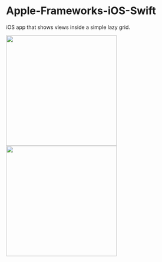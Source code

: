 # Apple-Frameworks-iOS-Swift

iOS app that shows views inside a simple lazy grid. 

<p float="left">
  <img src="https://github.com/stefanoaragoni/Apple-Frameworks-iOS-Swift/assets/69864405/348de480-ed73-48ea-bc6d-e2852ab4f48a" width="300" />
  <img src="https://github.com/stefanoaragoni/Apple-Frameworks-iOS-Swift/assets/69864405/be9fa0ef-f179-4f5c-89b9-9ad1f5cda4de" width="300" /> 
</p>

